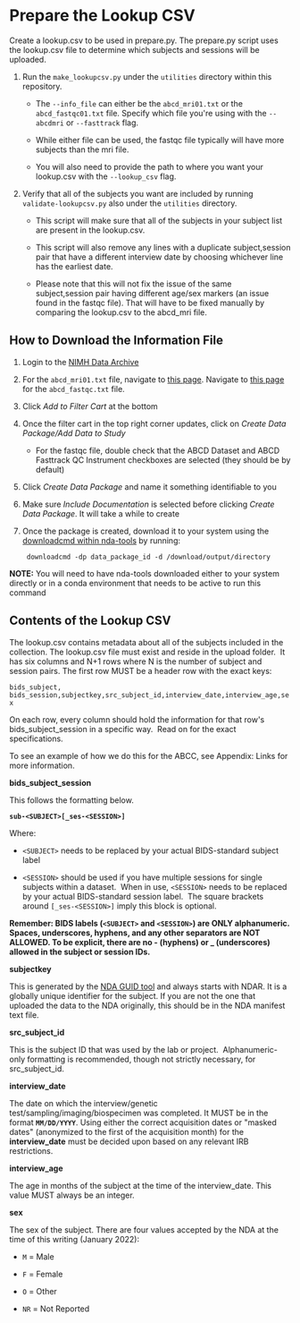 # Prepare the Lookup CSV

Create a lookup.csv to be used in prepare.py. The prepare.py script uses
the lookup.csv file to determine which subjects and sessions will be
uploaded.  

1. Run the `make_lookupcsv.py` under the `utilities` directory within this repository.

   * The `--info_file` can either be the `abcd_mri01.txt` or the `abcd_fastqc01.txt` file. Specify which file you're using with the `--abcdmri` or `--fasttrack` flag. 

   * While either file can be used, the fastqc file typically will have more subjects than the mri file. 

   * You will also need to provide the path to where you want your lookup.csv with the `--lookup_csv` flag.

2. Verify that all of the subjects you want are included by running `validate-lookupcsv.py` also under the `utilities` directory.
   
   * This script will make sure that all of the subjects in your subject list are present in the lookup.csv.

   * This script will also remove any lines with a duplicate subject,session pair that have a different interview date by choosing whichever line has the earliest date.

   * Please note that this will not fix the issue of the same subject,session pair having different age/sex markers (an issue found in the fastqc file). That will have to be fixed manually by comparing the lookup.csv to the abcd_mri file.  

## How to Download the Information File

1. Login to the [NIMH Data Archive](https://nda.nih.gov/)

2. For the `abcd_mri01.txt` file, navigate to [this page](https://nda.nih.gov/data_structure.html?short_name=abcd_mri01). Navigate to [this page](https://nda.nih.gov/data_structure.html?short_name=abcd_fastqc01) for the `abcd_fastqc.txt` file.

3. Click *Add to Filter Cart* at the bottom

4. Once the filter cart in the top right corner updates, click on *Create Data Package/Add Data to Study*

    * For the fastqc file, double check that the ABCD Dataset and ABCD Fasttrack QC Instrument checkboxes are selected (they should be by default)

5. Click *Create Data Package* and name it something identifiable to you

6. Make sure *Include Documentation* is selected before clicking *Create Data Package*. It will take a while to create

7. Once the package is created, download it to your system using the [downloadcmd within nda-tools](https://github.com/NDAR/nda-tools) by running:

        downloadcmd -dp data_package_id -d /download/output/directory 

**NOTE:** You will need to have nda-tools downloaded either to your system directly or in a conda environment that needs to be active to run this command

## Contents of the Lookup CSV

The lookup.csv contains metadata about all of the subjects included in
the collection. The lookup.csv file must exist and reside in the upload
folder.  It has six columns and N+1 rows where N is the number of
subject and session pairs. The first row MUST be a header row with the
exact keys:

`bids_subject,
bids_session,subjectkey,src_subject_id,interview_date,interview_age,sex`

On each row, every column should hold the information for that row's
bids_subject_session in a specific way.  Read on for the exact
specifications.

To see an example of how we do this for the ABCC, see Appendix: Links
for more information.

**bids_subject_session**

This follows the formatting below.

**`sub-<SUBJECT>[_ses-<SESSION>]`**

Where:

-   `<SUBJECT>` needs to be replaced by your actual BIDS-standard subject label

-   `<SESSION>` should be used if you have multiple sessions for single subjects within a dataset.  When in use, `<SESSION>` needs to be replaced by your actual BIDS-standard session label.  The square brackets around `[_ses-<SESSION>]` imply this block is optional.

**Remember: BIDS labels (`<SUBJECT>` and `<SESSION>`) are ONLY alphanumeric. Spaces, underscores, hyphens, and any other separators are NOT ALLOWED. To be explicit, there are no - (hyphens) or \_ (underscores) allowed in the subject or session IDs.**

**subjectkey**

This is generated by the [NDA GUID tool](https://nda.nih.gov/nda/nda-tools.html#guid-tool) and always starts with NDAR. It is a globally unique identifier for the subject. If you are not the one that uploaded the data to the NDA originally, this should be in the NDA manifest text file.

**src_subject_id**

This is the subject ID that was used by the lab or project. 
Alphanumeric-only formatting is recommended, though not strictly
necessary, for src_subject_id.

**interview_date**

The date on which the interview/genetic
test/sampling/imaging/biospecimen was completed. It MUST be in the
format **`MM/DD/YYYY`**. Using either the correct acquisition dates or
\"masked dates\" (anonymized to the first of the acquisition month) for
the **interview_date** must be decided upon based on any relevant IRB
restrictions.

**interview_age**

The age in months of the subject at the time of the interview_date. This
value MUST always be an integer.

**sex**

The sex of the subject. There are four values accepted by the NDA at the
time of this writing (January 2022):

-   `M` = Male

-   `F` = Female

-   `O` = Other

-   `NR` = Not Reported
